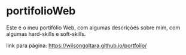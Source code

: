 # portifolioWeb
Este é o meu portifólio Web, com algumas descrições sobre mim, com algumas hard-skills e soft-skills.

link para página: https://wilsongoltara.github.io/portfolio/

